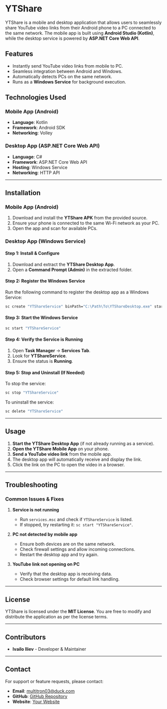 # YTShare

YTShare is a mobile and desktop application that allows users to seamlessly share YouTube video links from their Android phone to a PC connected to the same network. The mobile app is built using **Android Studio (Kotlin)**, while the desktop service is powered by **ASP.NET Core Web API**.

## Features
- Instantly send YouTube video links from mobile to PC.
- Seamless integration between Android and Windows.
- Automatically detects PCs on the same network.
- Runs as a **Windows Service** for background execution.

## Technologies Used
### Mobile App (Android)
- **Language**: Kotlin
- **Framework**: Android SDK
- **Networking**: Volley

### Desktop App (ASP.NET Core Web API)
- **Language**: C#
- **Framework**: ASP.NET Core Web API
- **Hosting**: Windows Service
- **Networking**: HTTP API

---

## Installation
### **Mobile App (Android)**
1. Download and install the **YTShare APK** from the provided source.
2. Ensure your phone is connected to the same Wi-Fi network as your PC.
3. Open the app and scan for available PCs.

### **Desktop App (Windows Service)**
#### **Step 1: Install & Configure**
1. Download and extract the **YTShare Desktop App**.
2. Open a **Command Prompt (Admin)** in the extracted folder.

#### **Step 2: Register the Windows Service**
Run the following command to register the desktop app as a Windows Service:

```sh
sc create "YTShareService" binPath="C:\Path\To\YTShareDesktop.exe" start=auto
```

#### **Step 3: Start the Windows Service**
```sh
sc start "YTShareService"
```

#### **Step 4: Verify the Service is Running**
1. Open **Task Manager** → **Services Tab**.
2. Look for **YTShareService**.
3. Ensure the status is **Running**.

#### **Step 5: Stop and Uninstall (If Needed)**
To stop the service:
```sh
sc stop "YTShareService"
```
To uninstall the service:
```sh
sc delete "YTShareService"
```

---

## Usage
1. **Start the YTShare Desktop App** (if not already running as a service).
2. **Open the YTShare Mobile App** on your phone.
3. **Send a YouTube video link** from the mobile app.
4. The desktop app will automatically receive and display the link.
5. Click the link on the PC to open the video in a browser.

---

## Troubleshooting
### **Common Issues & Fixes**
1. **Service is not running**
   - Run `services.msc` and check if `YTShareService` is listed.
   - If stopped, try restarting it: `sc start "YTShareService"`.

2. **PC not detected by mobile app**
   - Ensure both devices are on the same network.
   - Check firewall settings and allow incoming connections.
   - Restart the desktop app and try again.

3. **YouTube link not opening on PC**
   - Verify that the desktop app is receiving data.
   - Check browser settings for default link handling.

---

## License
YTShare is licensed under the **MIT License**. You are free to modify and distribute the application as per the license terms.

---

## Contributors
- **Ivailo Iliev** - Developer & Maintainer

---

## Contact
For support or feature requests, please contact:
- **Email**: multitron03@duck.com
- **GitHub**: [GitHub Repository](https://github.com/MultiTron/YTShare)
- **Website**: [Your Website](https://multitron.github.io)

